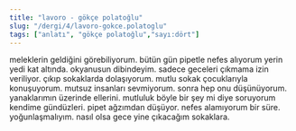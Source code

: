 ```yaml
---
title: "lavoro - gökçe polatoğlu"
slug: "/dergi/4/lavoro-gokce.polatoglu"
tags: ["anlatı", "gökçe polatoğlu","sayı:dört"]
---
```

meleklerin geldiğini görebiliyorum. bütün gün pipetle nefes alıyorum
yerin yedi kat altında. okyanusun dibindeyim. sadece geceleri çıkmama
izin veriliyor. çıkıp sokaklarda dolaşıyorum. mutlu sokak çocuklarıyla
konuşuyorum. mutsuz insanları sevmiyorum. sonra hep onu düşünüyorum.
yanaklarımın üzerinde ellerini. mutluluk böyle bir şey mi diye soruyorum
kendime gündüzleri. pipet ağzımdan düşüyor. nefes alamıyorum bir süre.
yoğunlaşmalıyım. nasıl olsa gece yine çıkacağım sokaklara.
